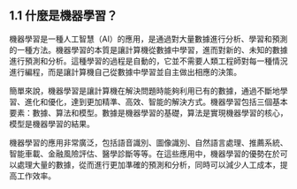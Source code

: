 ## 1.1 什麼是機器學習？

機器學習是一種人工智慧（AI）的應用，是通過對大量數據進行分析、學習和預測的一種方法。機器學習的本質是讓計算機從數據中學習，進而對新的、未知的數據進行預測和分析。這種學習的過程是自動的，它並不需要人類工程師對每一種情況進行編程，而是讓計算機自己從數據中學習並自主做出相應的決策。

簡單來說，機器學習是讓計算機在解決問題時能夠利用已有的數據，通過不斷地學習、進化和優化，達到更加精準、高效、智能的解決方式。機器學習包括三個基本要素：數據、算法和模型。數據是機器學習的基礎，算法是實現機器學習的核心，模型是機器學習的結果。

機器學習的應用非常廣泛，包括語音識別、圖像識別、自然語言處理、推薦系統、智能車載、金融風險評估、醫學診斷等等。在這些應用中，機器學習的優勢在於可以處理大量的數據，從而進行更加準確的預測和分析，同時可以減少人工成本，提高工作效率。